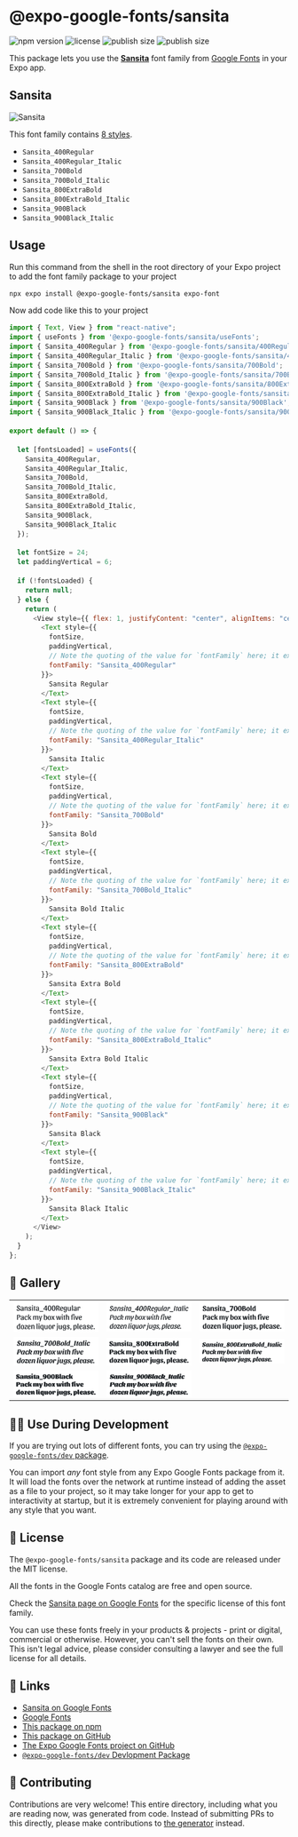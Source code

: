 # @expo-google-fonts/sansita

![npm version](https://flat.badgen.net/npm/v/@expo-google-fonts/sansita)
![license](https://flat.badgen.net/github/license/expo/google-fonts)
![publish size](https://flat.badgen.net/packagephobia/install/@expo-google-fonts/sansita)
![publish size](https://flat.badgen.net/packagephobia/publish/@expo-google-fonts/sansita)

This package lets you use the [**Sansita**](https://fonts.google.com/specimen/Sansita) font family from [Google Fonts](https://fonts.google.com/) in your Expo app.

## Sansita

![Sansita](./font-family.png)

This font family contains [8 styles](#-gallery).

- `Sansita_400Regular`
- `Sansita_400Regular_Italic`
- `Sansita_700Bold`
- `Sansita_700Bold_Italic`
- `Sansita_800ExtraBold`
- `Sansita_800ExtraBold_Italic`
- `Sansita_900Black`
- `Sansita_900Black_Italic`

## Usage

Run this command from the shell in the root directory of your Expo project to add the font family package to your project

```sh
npx expo install @expo-google-fonts/sansita expo-font
```

Now add code like this to your project

```js
import { Text, View } from "react-native";
import { useFonts } from '@expo-google-fonts/sansita/useFonts';
import { Sansita_400Regular } from '@expo-google-fonts/sansita/400Regular';
import { Sansita_400Regular_Italic } from '@expo-google-fonts/sansita/400Regular_Italic';
import { Sansita_700Bold } from '@expo-google-fonts/sansita/700Bold';
import { Sansita_700Bold_Italic } from '@expo-google-fonts/sansita/700Bold_Italic';
import { Sansita_800ExtraBold } from '@expo-google-fonts/sansita/800ExtraBold';
import { Sansita_800ExtraBold_Italic } from '@expo-google-fonts/sansita/800ExtraBold_Italic';
import { Sansita_900Black } from '@expo-google-fonts/sansita/900Black';
import { Sansita_900Black_Italic } from '@expo-google-fonts/sansita/900Black_Italic';

export default () => {

  let [fontsLoaded] = useFonts({
    Sansita_400Regular, 
    Sansita_400Regular_Italic, 
    Sansita_700Bold, 
    Sansita_700Bold_Italic, 
    Sansita_800ExtraBold, 
    Sansita_800ExtraBold_Italic, 
    Sansita_900Black, 
    Sansita_900Black_Italic
  });

  let fontSize = 24;
  let paddingVertical = 6;

  if (!fontsLoaded) {
    return null;
  } else {
    return (
      <View style={{ flex: 1, justifyContent: "center", alignItems: "center" }}>
        <Text style={{
          fontSize,
          paddingVertical,
          // Note the quoting of the value for `fontFamily` here; it expects a string!
          fontFamily: "Sansita_400Regular"
        }}>
          Sansita Regular
        </Text>
        <Text style={{
          fontSize,
          paddingVertical,
          // Note the quoting of the value for `fontFamily` here; it expects a string!
          fontFamily: "Sansita_400Regular_Italic"
        }}>
          Sansita Italic
        </Text>
        <Text style={{
          fontSize,
          paddingVertical,
          // Note the quoting of the value for `fontFamily` here; it expects a string!
          fontFamily: "Sansita_700Bold"
        }}>
          Sansita Bold
        </Text>
        <Text style={{
          fontSize,
          paddingVertical,
          // Note the quoting of the value for `fontFamily` here; it expects a string!
          fontFamily: "Sansita_700Bold_Italic"
        }}>
          Sansita Bold Italic
        </Text>
        <Text style={{
          fontSize,
          paddingVertical,
          // Note the quoting of the value for `fontFamily` here; it expects a string!
          fontFamily: "Sansita_800ExtraBold"
        }}>
          Sansita Extra Bold
        </Text>
        <Text style={{
          fontSize,
          paddingVertical,
          // Note the quoting of the value for `fontFamily` here; it expects a string!
          fontFamily: "Sansita_800ExtraBold_Italic"
        }}>
          Sansita Extra Bold Italic
        </Text>
        <Text style={{
          fontSize,
          paddingVertical,
          // Note the quoting of the value for `fontFamily` here; it expects a string!
          fontFamily: "Sansita_900Black"
        }}>
          Sansita Black
        </Text>
        <Text style={{
          fontSize,
          paddingVertical,
          // Note the quoting of the value for `fontFamily` here; it expects a string!
          fontFamily: "Sansita_900Black_Italic"
        }}>
          Sansita Black Italic
        </Text>
      </View>
    );
  }
};
```

## 🔡 Gallery


||||
|-|-|-|
|![Sansita_400Regular](./400Regular/Sansita_400Regular.ttf.png)|![Sansita_400Regular_Italic](./400Regular_Italic/Sansita_400Regular_Italic.ttf.png)|![Sansita_700Bold](./700Bold/Sansita_700Bold.ttf.png)||
|![Sansita_700Bold_Italic](./700Bold_Italic/Sansita_700Bold_Italic.ttf.png)|![Sansita_800ExtraBold](./800ExtraBold/Sansita_800ExtraBold.ttf.png)|![Sansita_800ExtraBold_Italic](./800ExtraBold_Italic/Sansita_800ExtraBold_Italic.ttf.png)||
|![Sansita_900Black](./900Black/Sansita_900Black.ttf.png)|![Sansita_900Black_Italic](./900Black_Italic/Sansita_900Black_Italic.ttf.png)|||


## 👩‍💻 Use During Development

If you are trying out lots of different fonts, you can try using the [`@expo-google-fonts/dev` package](https://github.com/expo/google-fonts/tree/master/font-packages/dev#readme).

You can import _any_ font style from any Expo Google Fonts package from it. It will load the fonts over the network at runtime instead of adding the asset as a file to your project, so it may take longer for your app to get to interactivity at startup, but it is extremely convenient for playing around with any style that you want.


## 📖 License

The `@expo-google-fonts/sansita` package and its code are released under the MIT license.

All the fonts in the Google Fonts catalog are free and open source.

Check the [Sansita page on Google Fonts](https://fonts.google.com/specimen/Sansita) for the specific license of this font family.

You can use these fonts freely in your products & projects - print or digital, commercial or otherwise. However, you can't sell the fonts on their own. This isn't legal advice, please consider consulting a lawyer and see the full license for all details.

## 🔗 Links

- [Sansita on Google Fonts](https://fonts.google.com/specimen/Sansita)
- [Google Fonts](https://fonts.google.com/)
- [This package on npm](https://www.npmjs.com/package/@expo-google-fonts/sansita)
- [This package on GitHub](https://github.com/expo/google-fonts/tree/master/font-packages/sansita)
- [The Expo Google Fonts project on GitHub](https://github.com/expo/google-fonts)
- [`@expo-google-fonts/dev` Devlopment Package](https://github.com/expo/google-fonts/tree/master/font-packages/dev)

## 🤝 Contributing

Contributions are very welcome! This entire directory, including what you are reading now, was generated from code. Instead of submitting PRs to this directly, please make contributions to [the generator](https://github.com/expo/google-fonts/tree/master/packages/generator) instead.
